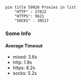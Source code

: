 
```mermaid
pie title 59926 Proxies in list
    "HTTP" : 27622
    "HTTPS": 9621
    "SOCKS" : 30517
```

### Some Info
#### Average Timeout

- mixed: 3.6s
- http: 1.9s
- https: 8.2s
- socks: 5.2s